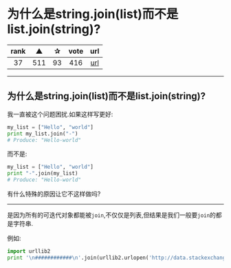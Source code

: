 # 为什么是string.join(list)而不是list.join(string)?

| rank | ▲ | ✰ | vote | url |
|:-:|:-:|:-:|:-:|:-:|
|  37  |  511 | 93 | 416 | [url](http://stackoverflow.com/questions/493819/python-join-why-is-it-string-joinlist-instead-of-list-joinstring) |

***

## 为什么是string.join(list)而不是list.join(string)?

我一直被这个问题困扰.如果这样写更好:

```python
my_list = ["Hello", "world"]
print my_list.join("-")
# Produce: "Hello-world"
```

而不是:

```python
my_list = ["Hello", "world"]
print "-".join(my_list)
# Produce: "Hello-world"
```

有什么特殊的原因让它不这样做吗?

***

是因为所有的可迭代对象都能被`join`,不仅仅是列表,但结果是我们一般要`join`的都是字符串.

例如:

```python
import urllib2
print '\n############\n'.join(urllib2.urlopen('http://data.stackexchange.com/users/7095'))
```